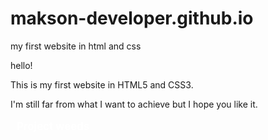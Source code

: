 # makson-developer.github.io
my first website in html and css

hello!

  This is my first website in HTML5 and CSS3. 
  
I'm still far from what I want to achieve but I hope you like it.

<style>
  a{
    transition-duration: .8s;
    color: white;
    display: inline-block;
    text-align: left;
    padding: 3px 10px;
    margin: auto;
    font-weight: bolder;
    font-size: 1.2em;
    text-decoration: none;
  }

  a:hover {
    background-color:  rgba(0, 183, 255, 0.815);
    color: black;
    border-radius: 5px;
  }
</style>

  <a href="https://makson-developer.github.io/project_weeds/weeds/index.html">Project weeds</a>